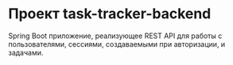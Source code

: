 # Проект task-tracker-backend

Spring Boot приложение, реализующее REST API для работы с пользователями, сессиями, создаваемыми при авторизации, и задачами.